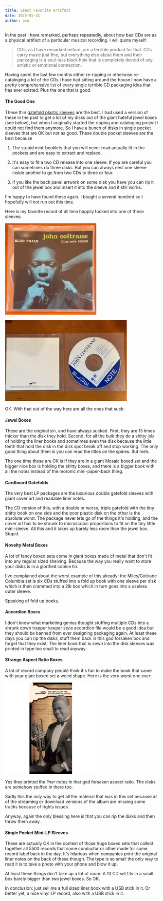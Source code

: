 ```yaml
---
title: Least Favorite Artifact
date: 2025-05-31
author: psu
---
```


In the past I have remarked, perhaps repeatedly, about how bad CDs are as a physical
artifact of a particular musical recording. I will quote myself:

> CDs, as I have remarked before, are a terrible product for that. CDs carry music just
fine, but everything else about them and their packaging is a soul-less black hole that is
completely devoid of any artistic or emotional connection.

Having spent the last few months either re-ripping or otherwise re-cataloging a lot of the
CDs I have had sitting around the house I now have a pretty comprehensive list of every
single terrible CD packaging idea that has ever existed. Plus the one that is good.

#### The Good One

These thin [gatefold plastic
sleeves](https://slim-disc.com/products/cd-storage-system-double-pocket) are the best. I
had used a version of these in the past to get a lot of my disks out of the giant hateful
jewel boxes (see below), but when I originally started the ripping and cataloging project
I could not find them anymore. So I have a bunch of disks in single pocket sleeves that
are OK but not as good. These double pocket sleeves are the best because

1. The stupid mini-booklets that you will never read actually fit in the pockets and are
   easy to extract and replace.

1. It's easy to fit a two CD release into one sleeve. If you are careful you can sometimes do
   three disks. But you can always nest one sleeve inside another to go from two CDs to
   three or four.
   
1. If you like the back panel artwork on some disk you have you can rip it out of the
   jewel box and insert it into the sleeve and it still works.

I'm happy to have found these again. I bought a several hundred so I hopefully will not
run out this time.

Here is my favorite record of all time happily tucked into one of these sleeves:

> <a href="../images/IMG_9756.jpg">
<img src="../images/IMG_9756-small.jpg" width=300></a>

> <a href="../images/IMG_9760_jpg.jpg">
<img src="../images/IMG_9760_jpg-small.jpg" width=400></a>

OK. With that out of the way here are all the ones that suck:

#### Jewel Boxes

These are the original sin, and have always sucked. First, they are 15 times thicker than
the disk they hold. Second, for all the bulk they do a shitty job of holding the liner
books and sometimes even the disk because the little teeth that hold the disk in the disk
spot break off and stop working. The only good thing about them is you can read the titles
on the spines. But meh.

The one time these are OK is if they are in a giant Mosaic boxed set and the bigger nice
box is holding the shitty boxes, and there is a bigger book with all the notes instead of
the moronic mini-paper-back thing.

#### Cardboard Gatefolds

The very best LP packages are the luxurious double gatefold sleeves with giant cover art
and readable liner notes.

The CD version of this, with a double or worse, triple gatefold with the tiny shitty book
on one side and the poor plastic disk on the other is the absolute worst. The package
never lets go of the things it's holding, and the cover art has to be shrunk to
microscopic proportions to fit on the tiny little mini-sleeve. All this and it takes up
barely less room than the jewel box. Stupid.

#### Novelty Metal Boxes

A lot of fancy boxed sets come in giant boxes made of metal that don't fit into any
regular sized shelving. Because the way you really want to store your disks is in a
glorified cookie tin.

I've complained about the worst example of this already: the Miles/Coltrane Columbia set
is six CDs stuffed into a fold up book with one sleeve per disk which is then crammed into
a 2lb box which in turn goes into a useless outer sleeve.

Speaking of fold up books.

#### Accordion Boxes

I don't know what marketing genius thought stuffing multiple CDs into a shrunk down
trapper keeper style accordion file would be a good idea but they should be banned from
ever designing packaging again. At least these days you can rip the disks, stuff them back
in this god forsaken box and forget that they exist. The liner book that is sewn into the
disk sleeves was printed in type too small to read anyway.

#### Strange Aspect Ratio Boxes

A lot of record company people think it's fun to make the book that came with your giant
boxed set a weird shape. Here is the very worst one ever:

> <a href="../images/hot-fives.jpg">
<img src="../images/hot-fives.jpg" width=300></a>

Yes they printed the _liner notes_ in that god forsaken aspect ratio. The disks are
somehow stuffed in there too.

Sadly this the _only_ way to get all the material that was in this set because all of the
streaming or download versions of the album are missing some tracks because of rights
issues.

Anyway, again the only blessing here is that you can rip the disks and then throw them
away.

#### Single Pocket Mini-LP Sleeves

These are actually OK in the context of those huge boxed sets that collect together all
5500 records that some conductor or other made for some record label back in the day. It's
hilarious when companies print the original liner notes on the back of these though. The
type is so small the only way to read it is to take a photo with your phone and blow it
up.

At least these things don't take up a lot of room. A 10 CD set fits in a small box barely
bigger than two jewel boxes. So OK.

In conclusion: just sell me a full sized liner book with a USB stick in it. Or better yet,
a nice vinyl LP record, also with a USB stick in it.
